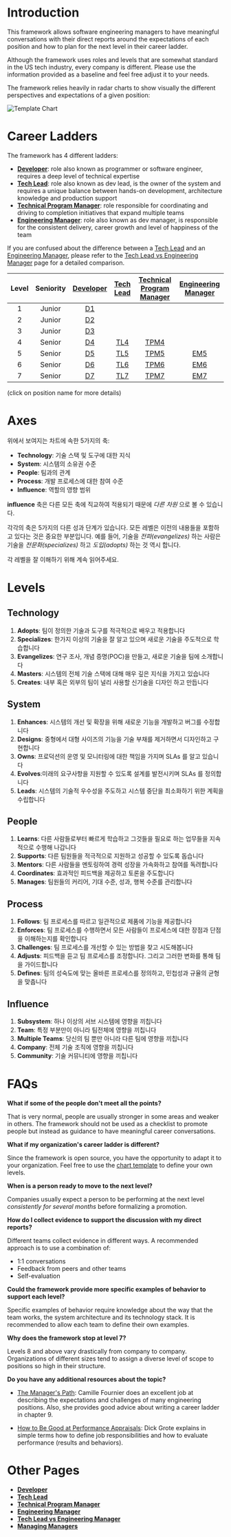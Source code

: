 # Introduction

This framework allows software engineering managers to have meaningful conversations with their direct reports around the expectations of each position and how to plan for the next level in their career ladder.

Although the framework uses roles and levels that are somewhat standard in the US tech industry, every company is different. Please use the information provided as a baseline and feel free adjust it to your needs.

The framework relies heavily in radar charts to show visually the different perspectives and expectations of a given position:

![Template Chart](charts/template.png)

# Career Ladders

The framework has 4 different ladders:

* [**Developer**](Developer.md): role also known as programmer or software engineer, requires a deep level of technical expertise
* [**Tech Lead**](TechLead.md): role also known as dev lead, is the owner of the system and requires a unique balance between hands-on development, architecture knowledge and production support
* [**Technical Program Manager**](TechnicalProgramManager.md): role responsible for coordinating and driving to completion initiatives that expand multiple teams
* [**Engineering Manager**](EngineeringManager.md): role also known as dev manager, is responsible for the consistent delivery, career growth and level of happiness of the team

If you are confused about the difference between a [Tech Lead](TechLead.md) and an [Engineering Manager](EngineeringManager.md), please refer to the [Tech Lead vs Engineering Manager](TechLead-EngineeringManager.md) page for a detailed comparison.

| Level | Seniority | [Developer](Developer.md) | [Tech Lead](TechLead.md) | [Technical Program Manager](TechnicalProgramManager.md) | [Engineering Manager](EngineeringManager.md) |
| :---: | :---: | :---: | :---: | :---: |  :---: |
| 1 | Junior | [D1](Developer.md#d1---developer-1) | | | |
| 2 | Junior | [D2](Developer.md#d2---developer-2) | | | |
| 3 | Junior | [D3](Developer.md#d3---developer-3) | | | |
| 4 | Senior | [D4](Developer.md#d4---developer-4) | [TL4](TechLead.md#tl4---tech-lead-4) | [TPM4](TechnicalProgramManager.md#tpm4---technical-program-manager-4) | |
| 5 | Senior | [D5](Developer.md#d5---developer-5) | [TL5](TechLead.md#tl5---tech-lead-5) | [TPM5](TechnicalProgramManager.md#tpm5---technical-program-manager-5) | [EM5](EngineeringManager.md#em5---engineering-manager-5) |
| 6 | Senior | [D6](Developer.md#d6---developer-6) | [TL6](TechLead.md#tl6---tech-lead-6) | [TPM6](TechnicalProgramManager.md#tpm6---technical-program-manager-6) | [EM6](EngineeringManager.md#em6---engineering-manager-6) |
| 7 | Senior | [D7](Developer.md#d7---developer-7) | [TL7](TechLead.md#tl7---tech-lead-7) | [TPM7](TechnicalProgramManager.md#tpm7---technical-program-manager-7) | [EM7](EngineeringManager.md#em7---engineering-manager-7) |

(click on position name for more details)

# Axes

위에서 보여지는 차트에 속한 5가지의 축:
* **Technology**: 기술 스택 및 도구에 대한 지식 
* **System**: 시스템의 소유권 수준
* **People**: 팀과의 관계
* **Process**: 개발 프로세스에 대한 참여 수준
* **Influence**: 역할의 영향 범위

**influence** 축은 다른 모든 축에 직교하여 적용되기 때문에 *다른 차원* 으로 볼 수 있습니다.

각각의 축은 5가지의 다른 성과 단계가 있습니다. 모든 레벨은 이전의 내용들을 포함하고 있다는 것은 중요한 부분입니다. 예를 들어, 기술을 *전파(evangelizes)* 하는 사람은 기술을 *전문화(specializes)* 하고 *도입(adopts)* 하는 것 역시 합니다.

각 레벨을 잘 이해하기 위해 계속 읽어주세요.

# Levels

## Technology

1. **Adopts**: 팀이 정의한 기술과 도구를 적극적으로 배우고 적용합니다
2. **Specializes**: 한가지 이상의 기술을 잘 알고 있으며 새로운 기술을 주도적으로 학습합니다
3. **Evangelizes**: 연구 조사, 개념 증명(POC)을 만들고, 새로운 기술을 팀에 소개합니다
4. **Masters**: 시스템의 전체 기술 스택에 대해 매우 깊은 지식을 가지고 있습니다
5. **Creates**: 내부 혹은 외부의 팀이 널리 사용할 신기술을 디자인 하고 만듭니다

## System

1. **Enhances**: 시스템의 개선 및 확장을 위해 새로운 기능을 개발하고 버그를 수정합니다
2. **Designs**: 중형에서 대형 사이즈의 기능을 기술 부채를 제거하면서 디자인하고 구현합니다
3. **Owns**: 프로덕션의 운영 및 모니터링에 대한 책임을 가지며 SLAs 를 알고 있습니다 
4. **Evolves**:미래의 요구사항을 지원할 수 있도록 설계를 발전시키며 SLAs 를 정의합니다
5. **Leads**: 시스템의 기술적 우수성을 주도하고 시스템 중단을 최소화하기 위한 계획을 수립합니다

## People

1. **Learns**: 다른 사람들로부터 빠르게 학습하고 그것들을 필요로 하는 업무들을 지속적으로 수행해 나갑니다
2. **Supports**: 다른 팀원들을 적극적으로 지원하고 성공할 수 있도록 돕습니다
3. **Mentors**: 다른 사람들을 멘토링하여 경력 성장을 가속화하고 참여를 독려합니다
4. **Coordinates**: 효과적인 피드백을 제공하고 토론을 주도합니다
5. **Manages**: 팀원들의 커리어, 기대 수준, 성과, 행복 수준를 관리합니다

## Process

1. **Follows**: 팀 프로세스를 따르고 일관적으로 제품에 기능을 제공합니다
2. **Enforces**: 팀 프로세스를 수행하면서 모든 사람들이 프로세스에 대한 장점과 단점을 이해하는지를 확인합니다
3. **Challenges**: 팀 프로세스를 개선할 수 있는 방법을 찾고 시도해봅니다
4. **Adjusts**: 피드백을 듣고 팀 프로세스를 조정합니다. 그리고 그러한 변화를 통해 팀을 가이드합니다
5. **Defines**: 팀의 성숙도에 맞는 올바른 프로세스를 정의하고, 민첩성과 규율의 균형을 맞춥니다

## Influence

1. **Subsystem**: 하나 이상의 서브 시스템에 영향을 끼칩니다
2. **Team**: 특정 부분만이 아니라 팀전체에 영향을 끼칩니다
3. **Multiple Teams**: 당신의 팀 뿐만 아니라 다른 팀에 영향을 끼칩니다
4. **Company**: 전체 기술 조직에 영향을 끼칩니다
5. **Community**: 기술 커뮤니티에 영향을 끼칩니다

# FAQs

**What if some of the people don't meet all the points?**

That is very normal, people are usually stronger in some areas and weaker in others. The framework should not be used as a checklist to promote people but instead as guidance to have meaningful career conversations.

**What if my organization's career ladder is different?**

Since the framework is open source, you have the opportunity to adapt it to your organization. Feel free to use the [chart template](charts/template.png) to define your own levels.

**When is a person ready to move to the next level?**

Companies usually expect a person to be performing at the next level *consistently for several months* before formalizing a promotion.

**How do I collect evidence to support the discussion with my direct reports?**

Different teams collect evidence in different ways. A recommended approach is to use a combination of:
* 1:1 conversations
* Feedback from peers and other teams
* Self-evaluation

**Could the framework provide more specific examples of behavior to support each level?**

Specific examples of behavior require knowledge about the way that the team works, the system architecture and its technology stack. It is recommended to allow each team to define their own examples.

**Why does the framework stop at level 7?**

Levels 8 and above vary drastically from company to company. Organizations of different sizes tend to assign a diverse level of scope to positions so high in their structure.

**Do you have any additional resources about the topic?**

* [The Manager's Path](http://shop.oreilly.com/product/0636920056843.do): Camille Fournier does an excellent job at describing the expectations and challenges of many engineering positions. Also, she provides good advice about writing a career ladder in chapter 9.

* [How to Be Good at Performance Appraisals](https://store.hbr.org/product/how-to-be-good-at-performance-appraisals-simple-effective-done-right/10295): Dick Grote explains in simple terms how to define job responsibilities and how to evaluate performance (results and behaviors).

# Other Pages

* [**Developer**](Developer.md)
* [**Tech Lead**](TechLead.md)
* [**Technical Program Manager**](TechnicalProgramManager.md)
* [**Engineering Manager**](EngineeringManager.md)
* [**Tech Lead vs Engineering Manager**](TechLead-EngineeringManager.md)
* [**Managing Managers**](Managing-Managers.md)
